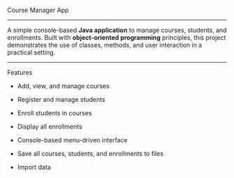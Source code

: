 Course Manager App

---

A simple console-based **Java application** to manage courses, students, and enrollments.
Built with **object-oriented programming** principles, this project demonstrates the use of classes, methods, and user interaction in a practical setting.

---

Features

* Add, view, and manage courses

* Register and manage students

* Enroll students in courses

* Display all enrollments

* Console-based menu-driven interface

* Save all courses, students, and enrollments to files

* Import data 
